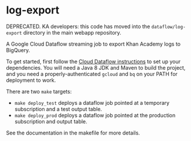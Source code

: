 # log-export

DEPRECATED.  KA developers: this code has moved into the `dataflow/log-export` directory in the main webapp repository.

A Google Cloud Dataflow streaming job to export Khan Academy logs to BigQuery.

To get started, first follow the [Cloud Dataflow instructions](https://cloud.google.com/dataflow/getting-started#DevEnv) to set up your dependencies.
You will need a Java 8 JDK and Maven to build the project, and you need a properly-authenticated `gcloud` and `bq` on your PATH for deployment to work.

There are two `make` targets:

* `make deploy_test` deploys a dataflow job pointed at a temporary subscription and a test output table.
* `make deploy_prod` deploys a dataflow job pointed at the production subscription and output table.

See the documentation in the makefile for more details.
